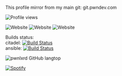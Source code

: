 This profile mirror from my main git: git.pwndev.com  
  
![Profile views](https://gpvc.arturio.dev/pwnlxrd) 
  
![Website](https://shields.pwndev.com:/website?label=pwndev.com&style=for-the-badge&url=https%3A%2F%2Fpwndev.com)
![Website](https://shields.pwndev.com:/website?label=git.pwndev.com&style=for-the-badge&url=https%3A%2F%2Fpwndev.com)
![Website](https://shields.pwndev.com:/website?label=shields.pwndev.com&style=for-the-badge&url=https%3A%2F%2Fshields.pwndev.com)

  
Builds status:  
citadel: [![Build Status](https://drone.pwndev.com/api/badges/pwnlxrd/Citadel/status.svg)](https://drone.pwndev.com/pwnlxrd/Citadel)  
ansible: [![Build Status](https://drone.pwndev.com/api/badges/Pantheon/ansible/status.svg)](https://drone.pwndev.com/Pantheon/ansible)  
  
   

<!-- ![pwnlxrd GitHub contributions](https://github-readme-streak-stats.herokuapp.com/?user=pwnlxrd&theme=react&border=61dafb&hide_border=true)

![pwnlxrd GitHub stats](https://github-readme-stats.vercel.app/api?username=pwnlxrd&show_icons=true&theme=react&border_color=61dafb&hide_border=true) -->

![pwnlxrd GitHub langtop](https://github-readme-stats.vercel.app/api/top-langs/?username=pwnlxrd&hide=c%23,powershell,Mathematica,Ruby,Objective-C,Objective-C%2b%2b,Cuda&title_color=61dafb&text_color=ffffff&icon_color=61dafb&bg_color=20232a&langs_count=8&layout=compact&border_color=61dafb&hide_border=true)


[![Spotify](https://pwnlxrd.vercel.app/api/spotify)](https://open.spotify.com/user/lxrd)